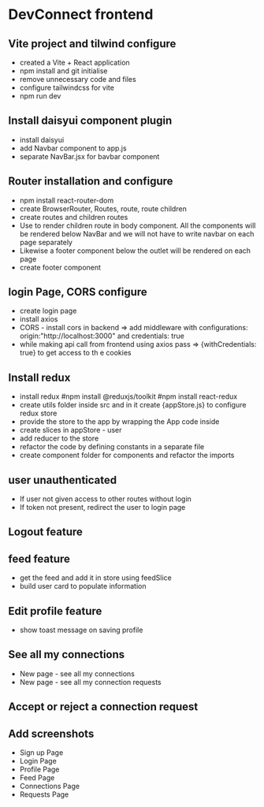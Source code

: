 # DevConnect frontend

## Vite project and tilwind configure

- created a Vite + React application
- npm install and git initialise
- remove unnecessary code and files
- configure tailwindcss for vite
- npm run dev

## Install daisyui component plugin

- install daisyui
- add Navbar component to app.js
- separate NavBar.jsx for bavbar component

## Router installation and configure

- npm install react-router-dom
- create BrowserRouter, Routes, route, route children
- create routes and children routes
- Use <Outlet/> to render children route in body component. All the components will be rendered below NavBar and we will not have to write navbar on each page separately
- Likewise a footer component below the outlet will be rendered on each page
- create footer component

## login Page, CORS configure

- create login page
- install axios
- CORS - install cors in backend => add middleware with configurations: origin:"http://localhost:3000" and credentials: true
- while making api call from frontend using axios pass => {withCredentials: true} to get access to th e cookies

## Install redux

- install redux
  #npm install @reduxjs/toolkit
  #npm install react-redux
- create utils folder inside src and in it create {appStore.js} to configure redux store
- provide the store to the app by wrapping the App code inside <Provider store={appStore}>
- create slices in appStore - user
- add reducer to the store
- refactor the code by defining constants in a separate file
- create component folder for components and refactor the imports

## user unauthenticated

- If user not given access to other routes without login
- If token not present, redirect the user to login page

## Logout feature

## feed feature

- get the feed and add it in store using feedSlice
- build user card to populate information

## Edit profile feature

- show toast message on saving profile

## See all my connections

- New page - see all my connections
- New page - see all my connection requests

## Accept or reject a connection request

## Add screenshots

- Sign up Page
- Login Page
- Profile Page
- Feed Page
- Connections Page
- Requests Page
